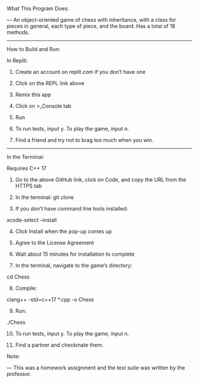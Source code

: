 What This Program Does:

— An object-oriented game of chess with inheritance, with a class for pieces in general, each type of piece, and the board. Has a total of 18 methods.

_________________________________________

How to Build and Run:

In Replit:

1) Create an account on replit.com if you don’t have one

2) Click on the REPL link above

3) Remix this app

4) Click on >_Console tab

5) Run

6) To run tests, input y. To play the game, input n.

7) Find a friend and try not to brag too much when you win.

_______________________________________

In the Terminal:

Requires C++ 17

1) Go to the above GitHub link, click on Code, and copy the URL from the HTTPS tab

2) In the terminal: git clone <URL>

3) If you don’t have command line tools installed:

xcode-select –install

4) Click Install when the pop-up comes up

5) Agree to the License Agreement

6) Wait about 15 minutes for installation to complete

7) In the terminal, navigate to the game’s directory:

cd Chess

8) Compile:

clang++ -std=c++17 *.cpp -o Chess

9) Run:

./Chess

10) To run tests, input y. To play the game, input n.

11) Find a partner and checkmate them.

Note:

— This was a homework assignment and the test suite was written by the professor.


